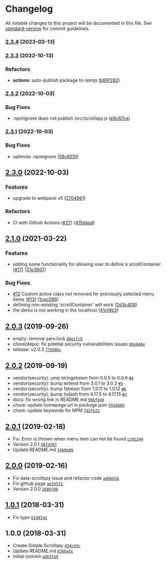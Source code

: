 # Changelog

All notable changes to this project will be documented in this file. See [standard-version](https://github.com/conventional-changelog/standard-version) for commit guidelines.

### [2.3.4](https://github.com/kimyvgy/simple-scrollspy/compare/v2.3.3...v2.3.4) (2023-02-13)

### [2.3.3](https://github.com/kimyvgy/simple-scrollspy/compare/v2.3.2...v2.3.3) (2022-10-13)


### Refactors

* **actions:** auto-publish package to npmjs ([b89f282](https://github.com/kimyvgy/simple-scrollspy/commit/b89f282d4d1c9f5130ee237083fd145d4d236536))

### [2.3.2](https://github.com/kimyvgy/simple-scrollspy/compare/v2.3.1...v2.3.2) (2022-10-03)


### Bug Fixes

* .npmignore does not publish /src/scrollspy.js ([e9c67ca](https://github.com/kimyvgy/simple-scrollspy/commit/e9c67caba25fda812245d74ff9cf1a04a2b4b9a2))

### [2.3.1](https://github.com/kimyvgy/simple-scrollspy/compare/v2.3.0...v2.3.1) (2022-10-03)


### Bug Fixes

* optimize .npmignore ([58c8510](https://github.com/kimyvgy/simple-scrollspy/commit/58c8510335c138947ba57e01b5b6e384eff35663))

## [2.3.0](https://github.com/kimyvgy/simple-scrollspy/compare/v2.2.0...v2.3.0) (2022-10-03)


### Features

* upgrade to webpack v5 ([2704961](https://github.com/kimyvgy/simple-scrollspy/commit/27049619dbb04f42a7a054b87d39be103dff07c9))


### Refactors

* CI with Github Actions ([#27](https://github.com/kimyvgy/simple-scrollspy/issues/27)) ([415daad](https://github.com/kimyvgy/simple-scrollspy/commit/415daaddfbf6487e2435ca6953e767496024cdbf))

## [2.1.0](https://github.com/kimyvgy/simple-scrollspy/compare/v2.0.3...v2.1.0) (2021-03-22)


### Features

* adding some functionality for allowing user to define a scrollContainer ([#17](https://github.com/kimyvgy/simple-scrollspy/issues/17)) ([31e39d7](https://github.com/kimyvgy/simple-scrollspy/commit/31e39d76d1e2b5adf5b5ea8dd2da7ae32ea59a97))


### Bug Fixes

* [#12](https://github.com/kimyvgy/simple-scrollspy/issues/12) Custom active class not removed for previously selected menu items ([#13](https://github.com/kimyvgy/simple-scrollspy/issues/13)) ([1cec086](https://github.com/kimyvgy/simple-scrollspy/commit/1cec0860e4e33cdda6f34322e18402e51129e224))
* defining non-existing 'scrollContainer' will work ([2d3c408](https://github.com/kimyvgy/simple-scrollspy/commit/2d3c4088cb4c4fcaed175c8e1f1740534533ad9a))
* the demo is not working in the localhost ([41cf4b3](https://github.com/kimyvgy/simple-scrollspy/commit/41cf4b335a65533a164a5030836bfb4585249f83))

## [2.0.3](https://github.com/kimyvgy/simple-scrollspy/compare/2.0.2...2.0.3) (2019-09-26)

- empty: remove yarn.lock [`80e1fc9`](https://github.com/kimyvgy/simple-scrollspy/commit/80e1fc9300cba5f45067f9bfd4ef499880c76a6a)
- chore(deps): fix potetial security vulnerablilities issues [`08e046e`](https://github.com/kimyvgy/simple-scrollspy/commit/08e046e76b8c5a41736f8948673b4188fcd2f331)
- release: v2.0.3 [`77958bc`](https://github.com/kimyvgy/simple-scrollspy/commit/77958bc5ba7cf4e4c4a9b27502a438bab6c5aa31)

## [2.0.2](https://github.com/kimyvgy/simple-scrollspy/compare/2.0.1...2.0.2) (2019-09-19)

- vendor(security): ump stringstream from 0.0.5 to 0.0.6 [`#4`](https://github.com/kimyvgy/simple-scrollspy/pull/4)
- vendor(security): bump extend from 3.0.1 to 3.0.2 [`#5`](https://github.com/kimyvgy/simple-scrollspy/pull/5)
- vendor(security): bump fstream from 1.0.11 to 1.0.12 [`#6`](https://github.com/kimyvgy/simple-scrollspy/pull/6)
- vendor(security): bump lodash from 4.17.5 to 4.17.15 [`#2`](https://github.com/kimyvgy/simple-scrollspy/pull/2)
- docs: fix wrong link in README.md [`90bfb4d`](https://github.com/kimyvgy/simple-scrollspy/commit/90bfb4dee68be4b408bf325913f446ff381731d3)
- chore: update homepage url in package.json [`5916b0d`](https://github.com/kimyvgy/simple-scrollspy/commit/5916b0dbda726dbd257bcfc49f6d5f2ff65a81e5)
- chore: update keywords for NPM [`fd2fb32`](https://github.com/kimyvgy/simple-scrollspy/commit/fd2fb325c1db274e8af141dd9dd6492d559720b7)

## [2.0.1](https://github.com/kimyvgy/simple-scrollspy/compare/2.0.0...2.0.1) (2019-02-18)

- Fix: Error is thrown when menu item can not be found [`cc01244`](https://github.com/kimyvgy/simple-scrollspy/commit/cc01244f684c9945f95d76993469460326a5d5d1)
- Version 2.0.1 [`d6fd283`](https://github.com/kimyvgy/simple-scrollspy/commit/d6fd2832035525de638615f50460aec4ff41d84f)
- Update README.md [`34b0e86`](https://github.com/kimyvgy/simple-scrollspy/commit/34b0e864cfc976d3fcf8e0c2f9e4f75c89c5c573)

## [2.0.0](https://github.com/kimyvgy/simple-scrollspy/compare/1.0.1...2.0.0) (2019-02-16)

- Fix data-scrollspy issue and refactor code [`adb6b5b`](https://github.com/kimyvgy/simple-scrollspy/commit/adb6b5b02ee8b76305f2e14c4a702149d8495e4c)
- Fix github page [`ae335f2`](https://github.com/kimyvgy/simple-scrollspy/commit/ae335f2f46598435f2d394d56ee3c4926b8d7c63)
- Version 2.0.0 [`2b86f08`](https://github.com/kimyvgy/simple-scrollspy/commit/2b86f083499d1f3b30b49f9b08d9edb8278e3d71)

## [1.0.1](https://github.com/kimyvgy/simple-scrollspy/compare/1.0.0...1.0.1) (2018-03-31)

- Fix typo [`61987a1`](https://github.com/kimyvgy/simple-scrollspy/commit/61987a14df8282758d4b56d7a12dcd1b403ebe8e)

## 1.0.0 (2018-03-31)

- Create Simple Scrollspy [`d34cd3c`](https://github.com/kimyvgy/simple-scrollspy/commit/d34cd3cbb182e92068b445a1a2fb285337cf8036)
- Update README.md [`83bba5c`](https://github.com/kimyvgy/simple-scrollspy/commit/83bba5c75c68a0f68d238213d25a2883a2ce84e5)
- Initial commit [`ad837a9`](https://github.com/kimyvgy/simple-scrollspy/commit/ad837a9746fb2b6c63ed6e6f80bf88c0a87c3ae6)
